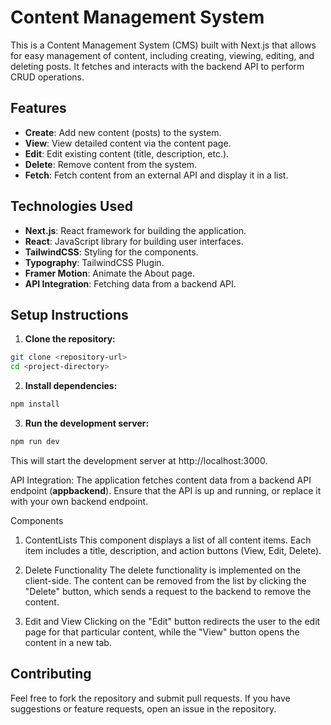 # Content Management System
This is a Content Management System (CMS) built with Next.js that allows for easy management of content, including creating, viewing, editing, and deleting posts. It fetches and interacts with the backend API to perform CRUD operations.

## Features
- **Create**: Add new content (posts) to the system.
- **View**: View detailed content via the content page.
- **Edit**: Edit existing content (title, description, etc.).
- **Delete**: Remove content from the system.
- **Fetch**: Fetch content from an external API and display it in a list.

## Technologies Used
- **Next.js**: React framework for building the application.
- **React**: JavaScript library for building user interfaces.
- **TailwindCSS**: Styling for the components.
- **Typography**: TailwindCSS Plugin.
- **Framer Motion**: Animate the About page.
- **API Integration**: Fetching data from a backend API.

## Setup Instructions
1. **Clone the repository:**
```bash
git clone <repository-url>
cd <project-directory>
```
2. **Install dependencies:**

```bash
npm install
```

3. **Run the development server:**

```bash
npm run dev
```

This will start the development server at http://localhost:3000.

API Integration:
The application fetches content data from a backend API endpoint (**appbackend**). Ensure that the API is up and running, or replace it with your own backend endpoint.

Components
1. ContentLists
This component displays a list of all content items. Each item includes a title, description, and action buttons (View, Edit, Delete).

2. Delete Functionality
The delete functionality is implemented on the client-side. The content can be removed from the list by clicking the "Delete" button, which sends a request to the backend to remove the content.

3. Edit and View
Clicking on the "Edit" button redirects the user to the edit page for that particular content, while the "View" button opens the content in a new tab.

## Contributing
Feel free to fork the repository and submit pull requests. If you have suggestions or feature requests, open an issue in the repository.
